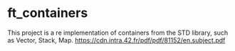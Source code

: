 # ft_containers

This project is a re implementation of containers from the STD library, such as Vector, Stack, Map. 
https://cdn.intra.42.fr/pdf/pdf/81152/en.subject.pdf
